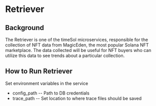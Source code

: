 # Retriever

## Background
The Retriever is one of the timeSol microservices, responsible for the collection of NFT data from MagicEden, the most popular Solana NFT marketplace. The data collected will be useful for NFT buyers who can utilize this data to see trends about a particular collection.

## How to Run Retriever

Set environment variables in the service

* config_path -- Path to DB credentials
* trace_path -- Set location to where trace files should be saved
